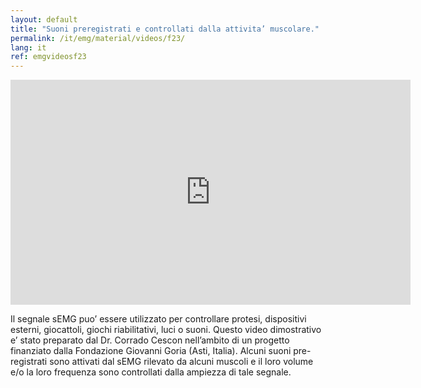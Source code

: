 ```yaml
---
layout: default
title: "Suoni preregistrati e controllati dalla attivita’ muscolare."
permalink: /it/emg/material/videos/f23/
lang: it
ref: emgvideosf23
---
```


<iframe width="640" height="360" src="https://www.youtube-nocookie.com/embed/1nFljEtkTPM?rel=0&loop=1&modestbranding=1&playlist=1nFljEtkTPM&rel=0" frameborder="0" allow="autoplay; encrypted-media" allowfullscreen></iframe>

<p>
    Il segnale sEMG puo’ essere utilizzato per controllare protesi, dispositivi esterni, giocattoli, giochi
    riabilitativi, luci o suoni. Questo video dimostrativo e’ stato preparato dal Dr. Corrado Cescon
    nell’ambito di un progetto finanziato dalla Fondazione Giovanni Goria (Asti, Italia). Alcuni suoni pre-
    registrati sono attivati dal sEMG rilevato da alcuni muscoli e il loro volume e/o la loro frequenza
    sono controllati dalla ampiezza di tale segnale.
</p>